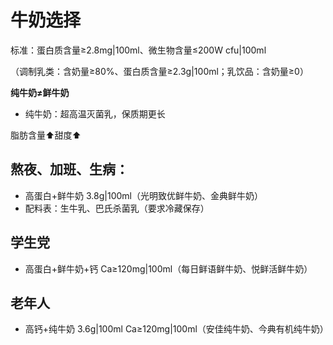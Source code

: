 # 牛奶选择
标准：蛋白质含量≥2.8mg|100ml、微生物含量≤200W cfu|100ml

（调制乳类：含奶量≥80%、蛋白质含量≥2.3g|100ml；乳饮品：含奶量≥0）  

**纯牛奶≠鲜牛奶**
- 纯牛奶：超高温灭菌乳，保质期更长

脂肪含量⬆甜度⬆

## 熬夜、加班、生病：
- 高蛋白+鲜牛奶   3.8g|100ml（光明致优鲜牛奶、金典鲜牛奶）
- 配料表：生牛乳、巴氏杀菌乳（要求冷藏保存）


## 学生党 
- 高蛋白+鲜牛奶+钙   Ca≥120mg|100ml（每日鲜语鲜牛奶、悦鲜活鲜牛奶）


## 老年人
- 高钙+纯牛奶   3.6g|100ml   Ca≥120mg|100ml（安佳纯牛奶、今典有机纯牛奶）
